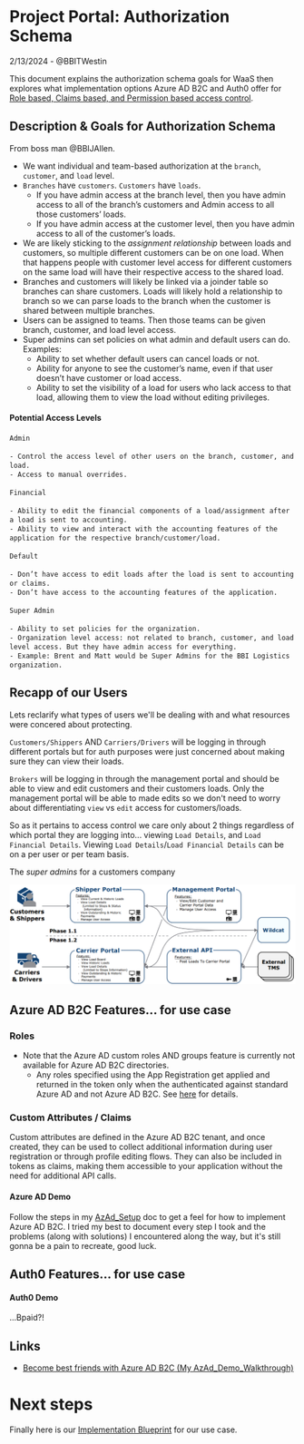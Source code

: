 # Project Portal: Authorization Schema

2/13/2024 - @BBITWestin

This document explains the authorization schema goals for WaaS then explores what implementation options Azure AD B2C and Auth0 offer for [Role based, Claims based, and Permission based access control](https://github.com/BBITWestin/My-Docs/blob/main/Auth/Auth-Challenges.md).

## Description & Goals for Authorization Schema

From boss man @BBIJAllen.

- We want individual and team-based authorization at the `branch`, `customer`, and `load` level.
- `Branches` have `customers`. `Customers` have `loads`.
  - If you have admin access at the branch level, then you have admin access to all of the branch’s customers and Admin access to all those customers’ loads.
  - If you have admin access at the customer level, then you have admin access to all of the customer’s loads.
- We are likely sticking to the _assignment relationship_ between loads and customers, so multiple different customers can be on one load. When that happens people with customer level access for different customers on the same load will have their respective access to the shared load.
- Branches and customers will likely be linked via a joinder table so branches can share customers. Loads will likely hold a relationship to branch so we can parse loads to the branch when the customer is shared between multiple branches.
- Users can be assigned to teams. Then those teams can be given branch, customer, and load level access.
- Super admins can set policies on what admin and default users can do. Examples:
  - Ability to set whether default users can cancel loads or not.
  - Ability for anyone to see the customer’s name, even if that user doesn’t have customer or load access.
  - Ability to set the visibility of a load for users who lack access to that load, allowing them to view the load without editing privileges.

#### Potential Access Levels

    Admin

    - Control the access level of other users on the branch, customer, and load.
    - Access to manual overrides.

    Financial

    - Ability to edit the financial components of a load/assignment after a load is sent to accounting.
    - Ability to view and interact with the accounting features of the application for the respective branch/customer/load.

    Default

    - Don’t have access to edit loads after the load is sent to accounting or claims.
    - Don’t have access to the accounting features of the application.

    Super Admin

    - Ability to set policies for the organization.
    - Organization level access: not related to branch, customer, and load level access. But they have admin access for everything.
    - Example: Brent and Matt would be Super Admins for the BBI Logistics organization.

## Recapp of our Users

Lets reclarify what types of users we'll be dealing with and what resources were concered about protecting.

`Customers/Shippers` AND `Carriers/Drivers` will be logging in through different portals but for auth purposes were just concerned about making sure they can view their loads.

`Brokers` will be logging in through the management portal and should be able to view and edit customers and their customers loads. Only the management portal will be able to made edits so we don't need to worry about differentiating `view` vs `edit` access for customers/loads.

So as it pertains to access control we care only about 2 things regardless of which portal they are logging into... viewing `Load Details`, and `Load Financial Details`. Viewing `Load Details`/`Load Financial Details` can be on a per user or per team basis.

The _super admins_ for a customers company

![model](./images/model.png)

## Azure AD B2C Features... for use case

### Roles

- Note that the Azure AD custom roles AND groups feature is currently not available for Azure AD B2C directories.
  - Any roles specified using the App Registration get applied and returned in the token only when the authenticated against standard Azure AD and not Azure AD B2C. See [here](https://learn.microsoft.com/en-us/answers/questions/1056490/roled-based-authorization-in-azure-ad-b2c) for details.

### Custom Attributes / Claims

Custom attributes are defined in the Azure AD B2C tenant, and once created, they can be used to collect additional information during user registration or through profile editing flows. They can also be included in tokens as claims, making them accessible to your application without the need for additional API calls.

#### Azure AD Demo

Follow the steps in my [AzAd_Setup](https://github.com/BBITWestin/My-Docs/blob/main/Auth/AzAD_Setup.md) doc to get a feel for how to implement Azure AD B2C. I tried my best to document every step I took and the problems (along with solutions) I encountered along the way, but it's still gonna be a pain to recreate, good luck.

## Auth0 Features... for use case

#### Auth0 Demo

...Bpaid?!

## Links

- [Become best friends with Azure AD B2C (My AzAd_Demo_Walkthrough)](https://github.com/BBITWestin/My-Docs/blob/main/Auth/AzAD_Setup.md)

# Next steps

Finally here is our [Implementation Blueprint](https://github.com/BBITWestin/BBITWestin.github.io/blob/main/Auth/Auth-Proposal.md) for our use case.
